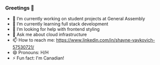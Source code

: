 ### Greetings 👋

<!--
**vaykoActual/vaykoActual** is a ✨ _special_ ✨ repository because its `README.md` (this file) appears on your GitHub profile.

Here are some ideas to get you started:
-->

- 🔭 I’m currently working on student projects at General Assembly
- 🌱 I’m currently learning full stack development
- 🤔 I’m looking for help with frontend styling
- 💬 Ask me about cloud infrastructure
- 📫 How to reach me: https://www.linkedin.com/in/shayne-vaykovich-57530721/
- 😄 Pronouns: H/H
- ⚡ Fun fact: I'm Canadian!

